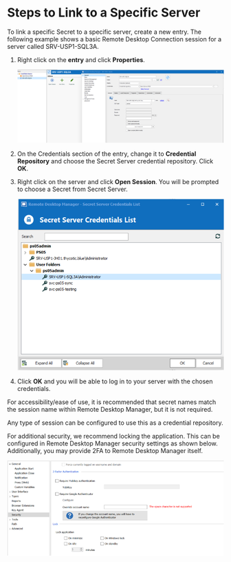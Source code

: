 [title]: # (Link to a Specific Server)
[tags]: # (configuration)
[priority]: # (103)
# Steps to Link to a Specific Server

To link a specific Secret to a specific server, create a new entry. The
following example shows a basic Remote Desktop Connection session for a server
called SRV-USP1-SQL3A.

1. Right click on the **entry** and click **Properties**.

   ![](images/d7ccc81881e7624a206573f8d0933288.png)

1. On the Credentials section of the entry, change it to **Credential
    Repository** and choose the Secret Server credential repository. Click
    **OK**.

1. Right click on the server and click **Open Session**. You will be prompted
    to choose a Secret from Secret Server.

   ![](images/32a4b044fed72da3aa1d94dc34f2a171.png)

1. Click **OK** and you will be able to log in to your server with the chosen
    credentials.

For accessibility/ease of use, it is recommended that secret names match the
session name within Remote Desktop Manager, but it is not required.

Any type of session can be configured to use this as a credential repository.

For additional security, we recommend locking the application. This can be
configured in Remote Desktop Manager security settings as shown below.
Additionally, you may provide 2FA to Remote Desktop Manager itself.

   ![](images/5c3b36a4a2e98eb4a4577e907552cbda.png)
